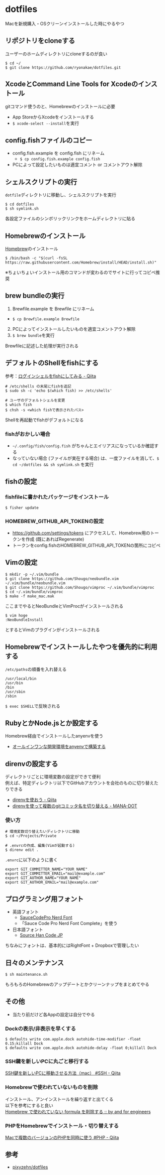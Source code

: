# dotfiles
Macを新規購入・OSクリーンインストールした時にやるやつ


## リポジトリをcloneする
ユーザーのホームディレクトリにcloneするのが良い

```
$ cd ~/
$ git clone https://github.com/ryonakae/dotfiles.git
```


## XcodeとCommand Line Tools for Xcodeのインストール
gitコマンド使うのと、Homebrewのインストールに必要

* App StoreからXcodeをインストールする
* `$ xcode-select --install`を実行


## config.fishファイルのコピー
* config.fish.example を config.fish にリネーム
  * `$ cp config.fish.example config.fish`
* PCによって設定したいものは適宜コメント or コメントアウト解除


## シェルスクリプトの実行
`dotfile`ディレクトリに移動し、シェルスクリプトを実行

```
$ cd dotfiles
$ sh symlink.sh
```

各設定ファイルのシンボリックリンクをホームディレクトリに貼る


## Homebrewのインストール
[Homebrew](https://brew.sh/ja/)のインストール

```
$ /bin/bash -c "$(curl -fsSL https://raw.githubusercontent.com/Homebrew/install/HEAD/install.sh)"
```

※ちょいちょいインストール用のコマンドが変わるのでサイトに行ってコピペ推奨


## brew bundleの実行
1. Brewfile.example を Brewfile にリネーム
  * `$ cp Brewfile.example Brewfile`
2. PCによってインストールしたいものを適宜コメントアウト解除
3. `$ brew bundle`を実行

Brewfileに記述した処理が実行される


## デフォルトのShellをfishにする
参考：[ログインシェルをfishにしてみる \- Qiita](https://qiita.com/bleru/items/047a4e8ea2afb654d9e1)

```
# /etc/shells の末尾にfishを追記
$ sudo sh -c 'echo $(which fish) >> /etc/shells'

# ユーザのデフォルトシェルを変更
$ which fish
$ chsh -s <which fishで表示されたパス>
```

Shellを再起動でfishがデフォルトになる

### fishがおかしい場合
* `~/.config/fish/config.fish` がちゃんとエイリアスになっているか確認する  
* なっていない場合 (ファイルが実在する場合) は、一度ファイルを消して、`$ cd ~/dotfiles && sh symlink.sh` を実行


## fishの設定
### fishfileに書かれたパッケージをインストール
```
$ fisher update
```

### HOMEBREW_GITHUB_API_TOKENの設定
* https://github.com/settings/tokens にアクセスして、Homebrew用のトークンを作成 (既にあればRegenerate)
* トークンをconfig.fishのHOMEBREW_GITHUB_API_TOKENの箇所にコピペ


## Vimの設定
```
$ mkdir -p ~/.vim/bundle
$ git clone https://github.com/Shougo/neobundle.vim ~/.vim/bundle/neobundle.vim
$ git clone https://github.com/Shougo/vimproc ~/.vim/bundle/vimproc
$ cd ~/.vim/bundle/vimproc
$ make -f make_mac.mak
```

ここまでやるとNeoBundleとVimProcがインストールされる

```
$ vim hoge
:NeoBundleInstall
```

とするとVimのプラグインがインストールされる


## Homebrewでインストールしたやつを優先的に利用する
`/etc/paths`の順番を入れ替える

```
/usr/local/bin
/usr/bin
/bin
/usr/sbin
/sbin
```

`$ exec $SHELL`で反映される


## RubyとかNode.jsとか設定する
Homebrew経由でインストールしたanyenvを使う

* [オールインワンな開発環境をanyenvで構築する](https://zenn.dev/ryuu/articles/use-anyversions)


## direnvの設定する
ディレクトリごとに環境変数の設定ができて便利  
例えば、特定ディレクトリ以下でGitHubアカウントを会社のものに切り替えたりできる

* [direnvを使おう - Qiita](http://qiita.com/kompiro/items/5fc46089247a56243a62)
* [direnvを使って複数のgitコミッタ名を切り替える - MANA-DOT](http://blog.manaten.net/entry/direnv_git_account)

### 使い方
```
# 環境変数切り替えたいディレクトリに移動
$ cd ~/Projects/Private

# .envrcの作成、編集(Vimが起動する)
$ direnv edit .
```

`.envrc`に以下のように書く

```
export GIT_COMMITTER_NAME="YOUR NAME"
export GIT_COMMITTER_EMAIL="mail@example.com"
export GIT_AUTHOR_NAME="YOUR NAME"
export GIT_AUTHOR_EMAIL="mail@example.com"
```


## プログラミング用フォント
* 英語フォント
  * [SauceCodePro Nerd Font](https://github.com/ryanoasis/nerd-fonts/tree/master/patched-fonts/SourceCodePro)
  * 「Sauce Code Pro Nerd Font Complete」を使う
* 日本語フォント
  * [Source Han Code JP](https://github.com/adobe-fonts/source-han-code-jp)

ちなみにフォントは、基本的にはRightFont + Dropboxで管理したい


## 日々のメンテナンス
```
$ sh maintenance.sh
```

もろもろのHomebrewのアップデートとかクリーンナップをまとめてやる


## その他
* 当たり前だけど各Appの設定は自分でやる

### Dockの表示/非表示を早くする
```
$ defaults write com.apple.dock autohide-time-modifier -float 0.15;killall Dock
$ defaults write com.apple.dock autohide-delay -float 0;killall Dock
```

### SSH鍵を新しいPCに丸ごと移行する
[SSH鍵を新しいPCに移動させる方法（mac） \#SSH \- Qiita](https://qiita.com/yamaking/items/65da45bd69e616f8f88d)

### Homebrewで使われていないものを削除
インストール、アンインストールを繰り返すと出てくる  
以下を参考にすると良い  
[Homebrew で使われていない formula を削除する :: by and for engineers](https://yulii.github.io/brew-cleanup-installed-formulae-20200509.html)

### PHPをHomebrewでインストール・切り替えする
[Macで複数のバージョンのPHPを同時に使う \#PHP \- Qiita](https://qiita.com/koriym/items/17662cd9c44c43081bf9)


## 参考
* [pixyzehn/dotfiles](https://github.com/pixyzehn/dotfiles)
